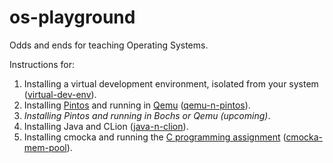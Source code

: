# os-playground
Odds and ends for teaching Operating Systems.

Instructions for:

1. Installing a virtual development environment, isolated from your system ([virtual-dev-env](https://github.com/ivogeorg/os-playground/blob/master/virtual-dev-env.md)).
2. Installing [Pintos](http://pintos-os.org/cgi-bin/gitweb.cgi?p=pintos-anon;a=summary) and running in [Qemu](http://wiki.qemu.org/Main_Page) ([qemu-n-pintos](https://github.com/ivogeorg/os-playground/blob/master/pintos-with-qemu.md)).
3. _Installing Pintos and running in Bochs or Qemu (upcoming)_.
4. Installing Java and CLion ([java-n-clion](https://github.com/ivogeorg/os-playground/blob/master/java-n-clion.md)).
5. Installing cmocka and running the [C programming assignment](https://github.com/ivogeorg/denver-os-pa-c) ([cmocka-mem-pool](https://github.com/ivogeorg/os-playground/blob/master/cmocka-mem-pool.md)).

